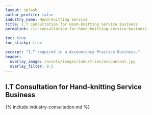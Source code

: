 ```yaml
---
layout: splash 
author_profile: false 
industry_name: Hand-knitting Service
title: I.T Consultation for Hand-knitting Service Business
permalink: /it-consultation-for-hand-knitting-service-business

toc: true
toc_sticky: true

excerpt: "I.T required in a Accountancy Practice Business."
header:
  overlay_image: /assets/images/industries/accountant.jpg
  overlay_filter: 0.5 
---
```


## I.T Consultation for Hand-knitting Service Business

{% include industry-consultation.md %}
